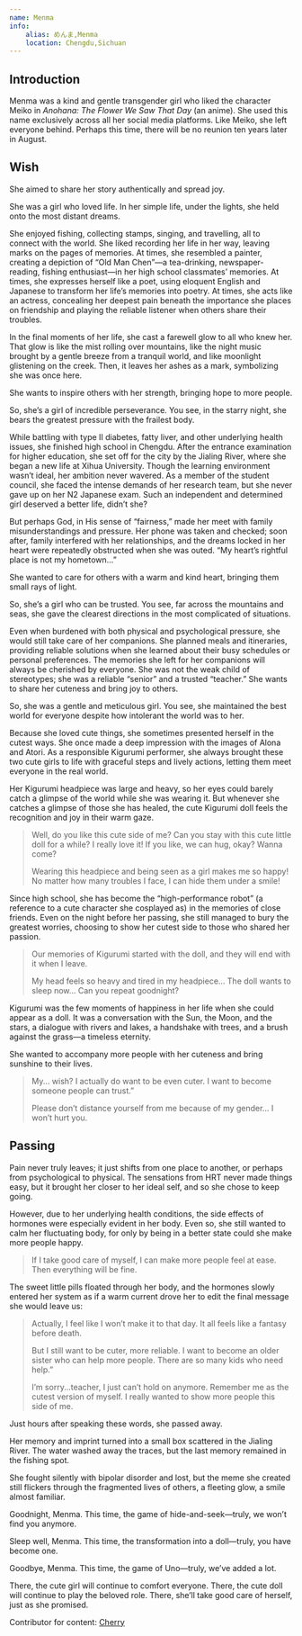 ```yaml
---
name: Menma
info:
    alias: めんま,Menma
    location: Chengdu,Sichuan
---
```


## Introduction

Menma was a kind and gentle transgender girl who liked the character Meiko in *Anohana: The Flower We Saw That Day* (an anime).
She used this name exclusively across all her social media platforms.
Like Meiko, she left everyone behind.
Perhaps this time, there will be no reunion ten years later in August.

## Wish

She aimed to share her story authentically and spread joy.

She was a girl who loved life. In her simple life, under the lights, she held onto the most distant dreams.

She enjoyed fishing, collecting stamps, singing, and travelling, all to connect with the world. She liked recording her life in her way, leaving marks on the pages of memories. At times, she resembled a painter, creating a depiction of “Old Man Chen”—a tea-drinking, newspaper-reading, fishing enthusiast—in her high school classmates’ memories. At times, she expresses herself like a poet, using eloquent English and Japanese to transform her life’s memories into poetry. At times, she acts like an actress, concealing her deepest pain beneath the importance she places on friendship and playing the reliable listener when others share their troubles.

In the final moments of her life, she cast a farewell glow to all who knew her. That glow is like the mist rolling over mountains, like the night music brought by a gentle breeze from a tranquil world, and like moonlight glistening on the creek. Then, it leaves her ashes as a mark, symbolizing she was once here.

She wants to inspire others with her strength, bringing hope to more people.

So, she’s a girl of incredible perseverance. You see, in the starry night, she bears the greatest pressure with the frailest body.

While battling with type II diabetes, fatty liver, and other underlying health issues, she finished high school in Chengdu.
After the entrance examination for higher education, she set off for the city by the Jialing River, where she began a new life at Xihua University.
Though the learning environment wasn’t ideal, her ambition never wavered.
As a member of the student council, she faced the intense demands of her research team, but she never gave up on her N2 Japanese exam.
Such an independent and determined girl deserved a better life, didn’t she?

But perhaps God, in His sense of “fairness,” made her meet with family misunderstandings and pressure. Her phone was taken and checked; soon after, family interfered with her relationships, and the dreams locked in her heart were repeatedly obstructed when she was outed.
“My heart’s rightful place is not my hometown…”

She wanted to care for others with a warm and kind heart, bringing them small rays of light.

So, she’s a girl who can be trusted. You see, far across the mountains and seas, she gave the clearest directions in the most complicated of situations.

Even when burdened with both physical and psychological pressure, she would still take care of her companions.
She planned meals and itineraries, providing reliable solutions when she learned about their busy schedules or personal preferences. The memories she left for her companions will always be cherished by everyone. She was not the weak child of stereotypes; she was a reliable “senior” and a trusted “teacher.”
She wants to share her cuteness and bring joy to others.

So, she was a gentle and meticulous girl. You see, she maintained the best world for everyone despite how intolerant the world was to her.

Because she loved cute things, she sometimes presented herself in the cutest ways.
She once made a deep impression with the images of Alona and Atori. As a responsible Kigurumi performer, she always brought these two cute girls to life with graceful steps and lively actions, letting them meet everyone in the real world.

Her Kigurumi headpiece was large and heavy, so her eyes could barely catch a glimpse of the world while she was wearing it. But whenever she catches a glimpse of those she has healed, the cute Kigurumi doll feels the recognition and joy in their warm gaze.

> Well, do you like this cute side of me? Can you stay with this cute little doll for a while? I really love it! If you like, we can hug, okay? Wanna come?
>
> Wearing this headpiece and being seen as a girl makes me so happy! No matter how many troubles I face, I can hide them under a smile!

Since high school, she has become the “high-performance robot” (a reference to a cute character she cosplayed as) in the memories of close friends. Even on the night before her passing, she still managed to bury the greatest worries, choosing to show her cutest side to those who shared her passion.

> Our memories of Kigurumi started with the doll, and they will end with it when I leave.
>
> My head feels so heavy and tired in my headpiece... The doll wants to sleep now... Can you repeat goodnight?

Kigurumi was the few moments of happiness in her life when she could appear as a doll. It was a conversation with the Sun, the Moon, and the stars, a dialogue with rivers and lakes, a handshake with trees, and a brush against the grass—a timeless eternity.

She wanted to accompany more people with her cuteness and bring sunshine to their lives.

> My... wish? I actually do want to be even cuter. I want to become someone people can trust.”
>
> Please don’t distance yourself from me because of my gender... I won’t hurt you.

## Passing

Pain never truly leaves; it just shifts from one place to another, or perhaps from psychological to physical. The sensations from HRT never made things easy, but it brought her closer to her ideal self, and so she chose to keep going.

However, due to her underlying health conditions, the side effects of hormones were especially evident in her body. Even so, she still wanted to calm her fluctuating body, for only by being in a better state could she make more people happy.

> If I take good care of myself, I can make more people feel at ease. Then everything will be fine.

The sweet little pills floated through her body, and the hormones slowly entered her system as if a warm current drove her to edit the final message she would leave us:

> Actually, I feel like I won’t make it to that day. It all feels like a fantasy before death.
>
> But I still want to be cuter, more reliable. I want to become an older sister who can help more people. There are so many kids who need help.”
>
> I’m sorry...teacher, I just can’t hold on anymore. Remember me as the cutest version of myself. I really wanted to show more people this side of me.

Just hours after speaking these words, she passed away.

Her memory and imprint turned into a small box scattered in the Jialing River. The water washed away the traces, but the last memory remained in the fishing spot.

She fought silently with bipolar disorder and lost, but the meme she created still flickers through the fragmented lives of others, a fleeting glow, a smile almost familiar.

Goodnight, Menma. This time, the game of hide-and-seek—truly, we won’t find you anymore.

Sleep well, Menma. This time, the transformation into a doll—truly, you have become one.

Goodbye, Menma. This time, the game of Uno—truly, we’ve added a lot.

There, the cute girl will continue to comfort everyone. There, the cute doll will continue to play the beloved role. There, she’ll take good care of herself, just as she promised.

Contributor for content: [Cherry](https://github.com/dongguacute)
